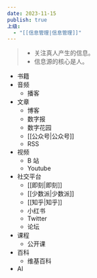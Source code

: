 ```yaml
---
date: 2023-11-15
publish: true
上级:
  - "[[信息管理|信息管理]]"
---
```

  
> - 关注真人产生的信息。  
> - 信息源的核心是人。  
  
- 书籍  
- 音频  
	- 播客  
- 文章  
	- 博客  
	- 数字报  
	- 数字花园  
	- [[公众号|公众号]]  
	- RSS  
- 视频  
	- B 站  
	- Youtube  
- 社交平台  
	- [[即刻|即刻]]  
	- [[少数派|少数派]]  
	- [[知乎|知乎]]  
	- 小红书  
	- Twitter  
	- 论坛  
- 课程  
	- 公开课  
- 百科  
	- 维基百科  
- AI  
